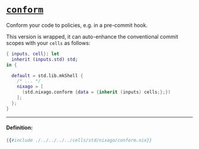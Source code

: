 # [`conform`][conform]

Conform your code to policies, e.g. in a pre-commit hook.

This version is wrapped, it can auto-enhance the conventional
commit scopes with your `cells` as follows:

```nix
{ inputs, cell}: let
  inherit (inputs.std) std;
in {

  default = std.lib.mkShell {
    /* ... */
    nixago = [
      (std.nixago.conform {data = {inherit (inputs) cells;};})
    ];
  };
}
```

[conform]: https://github.com/siderolabs/conform

---

#### Definition:

```nix
{{#include ./../../../../cells/std/nixago/conform.nix}}
```
